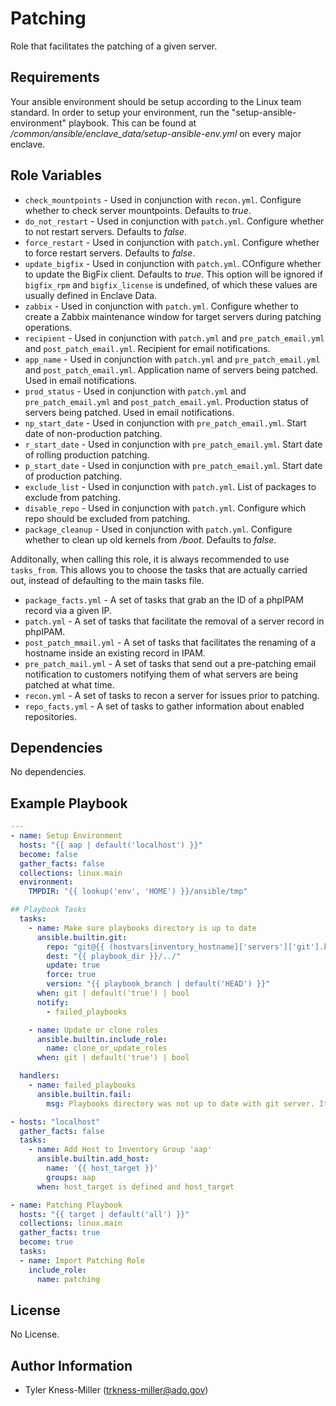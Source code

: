 # Patching

Role that facilitates the patching of a given server.

## Requirements

Your ansible environment should be setup according to the Linux team standard. In order to setup your environment, run the "setup-ansible-environment" playbook. This can be found at */common/ansible/enclave_data/setup-ansible-env.yml* on every major enclave.

## Role Variables

- `check_mountpoints` - Used in conjunction with `recon.yml`. Configure whether to check server mountpoints. Defaults to *true*.
- `do_not_restart` - Used in conjunction with `patch.yml`. Configure whether to not restart servers. Defaults to *false*.
- `force_restart` - Used in conjunction with `patch.yml`. Configure whether to force restart servers. Defaults to *false*.
- `update_bigfix` - Used in conjunction with `patch.yml`. COnfigure whether to update the BigFix client. Defaults to *true*. This option will be ignored if `bigfix_rpm` and `bigfix_license` is undefined, of which these values are usually defined in Enclave Data.
- `zabbix` - Used in conjunction with `patch.yml`. Configure whether to create a Zabbix maintenance window for target servers during patching operations.
- `recipient` - Used in conjunction with `patch.yml` and `pre_patch_email.yml` and `post_patch_email.yml`. Recipient for email notifications.
- `app_name` - Used in conjunction with `patch.yml` and `pre_patch_email.yml` and `post_patch_email.yml`. Application name of servers being patched. Used in email notifications.
- `prod_status` - Used in conjunction with `patch.yml` and `pre_patch_email.yml` and `post_patch_email.yml`. Production status of servers being patched. Used in email notifications. 
- `np_start_date` - Used in conjunction with `pre_patch_email.yml`. Start date of non-production patching.
- `r_start_date` - Used in conjunction with `pre_patch_email.yml`. Start date of rolling production patching.
- `p_start_date` - Used in conjunction with `pre_patch_email.yml`. Start date of production patching.
- `exclude_list` - Used in conjunction with `patch.yml`. List of packages to exclude from patching.
- `disable_repo` - Used in conjunction with `patch.yml`. Configure which repo should be excluded from patching.
- `package_cleanup` - Used in conjunction with `patch.yml`. Configure whether to clean up old kernels from */boot*. Defaults to *false*.

Additonally, when calling this role, it is always recommended to use `tasks_from`. This allows you to choose the tasks that are actually carried out, instead of defaulting to the main tasks file.

- `package_facts.yml` - A set of tasks that grab an the ID of a phpIPAM record via a given IP.
- `patch.yml` - A set of tasks that facilitate the removal of a server record in phpIPAM.
- `post_patch_mmail.yml` - A set of tasks that facilitates the renaming of a hostname inside an existing record in IPAM.
- `pre_patch_mail.yml` - A set of tasks that send out a pre-patching email notification to customers notifying them of what servers are being patched at what time.
- `recon.yml` - A set of tasks to recon a server for issues prior to patching.
- `repo_facts.yml` - A set of tasks to gather information about enabled repositories.

## Dependencies

No dependencies.

## Example Playbook

```yaml
---
- name: Setup Environment
  hosts: "{{ aap | default('localhost') }}"
  become: false
  gather_facts: false
  collections: linux.main
  environment:
    TMPDIR: "{{ lookup('env', 'HOME') }}/ansible/tmp"

## Playbook Tasks
  tasks:
    - name: Make sure playbooks directory is up to date
      ansible.builtin.git:
        repo: "git@{{ (hostvars[inventory_hostname]['servers']['git'].keys()| list)[0] }}:linux-team/playbooks.git"
        dest: "{{ playbook_dir }}/../"
        update: true
        force: true
        version: "{{ playbook_branch | default('HEAD') }}"
      when: git | default('true') | bool
      notify:
        - failed_playbooks

    - name: Update or clone roles
      ansible.builtin.include_role:
        name: clone_or_update_roles
      when: git | default('true') | bool

  handlers:
    - name: failed_playbooks
      ansible.builtin.fail:
        msg: Playbooks directory was not up to date with git server. It has been updated. Please run new-build playbook again.

- hosts: "localhost"
  gather_facts: false
  tasks:
    - name: Add Host to Inventory Group 'aap'
      ansible.builtin.add_host:
        name: '{{ host_target }}'
        groups: aap
      when: host_target is defined and host_target

- name: Patching Playbook
  hosts: "{{ target | default('all') }}"
  collections: linux.main
  gather_facts: true
  become: true
  tasks:
  - name: Import Patching Role
    include_role:
      name: patching
```

## License

No License.

## Author Information

- Tyler Kness-Miller (trkness-miller@ado.gov)
